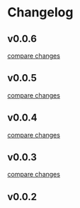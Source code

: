 # Changelog


## v0.0.6

[compare changes](https://github.com/lttr/nuxt-puleo/compare/v0.0.5...v0.0.6)

## v0.0.5

[compare changes](https://github.com/lttr/nuxt-puleo/compare/v0.0.4...v0.0.5)

## v0.0.4

[compare changes](https://github.com/lttr/nuxt-puleo/compare/v0.0.3...v0.0.4)

## v0.0.3

[compare changes](https://github.com/lttr/nuxt-puleo/compare/v0.0.2...v0.0.3)

## v0.0.2

